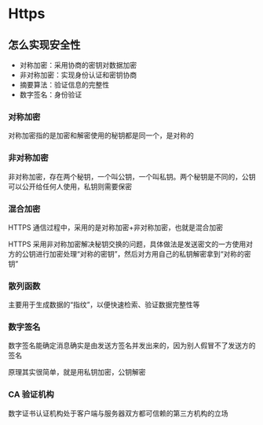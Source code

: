 # Https

## 怎么实现安全性

- 对称加密：采用协商的密钥对数据加密
- 非对称加密：实现身份认证和密钥协商
- 摘要算法：验证信息的完整性
- 数字签名：身份验证

### 对称加密

对称加密指的是加密和解密使用的秘钥都是同一个，是对称的

### 非对称加密

非对称加密，存在两个秘钥，一个叫公钥，一个叫私钥。两个秘钥是不同的，公钥可以公开给任何人使用，私钥则需要保密

### 混合加密

HTTPS 通信过程中，采用的是对称加密+非对称加密，也就是混合加密

HTTPS 采用非对称加密解决秘钥交换的问题，具体做法是发送密文的一方使用对方的公钥进行加密处理“对称的密钥”，然后对方用自己的私钥解密拿到“对称的密钥”

### 散列函数

主要用于生成数据的“指纹”，以便快速检索、验证数据完整性等

### 数字签名

数字签名能确定消息确实是由发送方签名并发出来的，因为别人假冒不了发送方的签名

原理其实很简单，就是用私钥加密，公钥解密

### CA 验证机构

数字证书认证机构处于客户端与服务器双方都可信赖的第三方机构的立场
